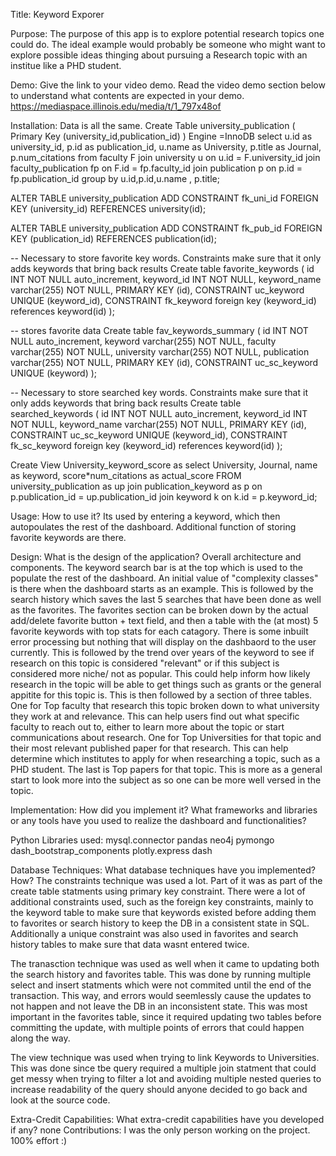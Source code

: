 Title: Keyword Exporer

Purpose: The purpose of this app is to explore potential research topics one could do. The ideal example would probably be someone who might want to explore possible ideas thinging about pursuing a Research topic with an institue like a PHD student.

Demo: Give the link to your video demo. Read the video demo section below to understand what contents are expected in your demo.
https://mediaspace.illinois.edu/media/t/1_797x48of

Installation: Data is all the same. 
Create Table university_publication ( 
	Primary Key (university_id,publication_id)
    )
Engine =InnoDB 
select  u.id as university_id, p.id as publication_id, u.name as University, p.title as Journal, p.num_citations
from faculty F
    join university u
		on u.id = F.university_id
	join faculty_publication fp
		on F.id = fp.faculty_id
	join publication p
		on p.id = fp.publication_id
group by  u.id,p.id,u.name , p.title;

ALTER TABLE university_publication
ADD CONSTRAINT fk_uni_id FOREIGN KEY (university_id) REFERENCES university(id);

ALTER TABLE university_publication
ADD CONSTRAINT fk_pub_id FOREIGN KEY (publication_id) REFERENCES publication(id);

-- Necessary to store favorite key words. Constraints make sure that it only adds keywords that bring back results
Create table favorite_keywords (
id INT NOT NULL auto_increment,
keyword_id INT NOT NULL,
keyword_name varchar(255) NOT NULL,
PRIMARY KEY (id),
CONSTRAINT uc_keyword UNIQUE (keyword_id),
CONSTRAINT fk_keyword foreign key (keyword_id) references keyword(id)
);

-- stores favorite data
Create table fav_keywords_summary (
id INT NOT NULL auto_increment,
keyword varchar(255) NOT NULL,
faculty varchar(255) NOT NULL,
university varchar(255) NOT NULL,
publication varchar(255) NOT NULL,
PRIMARY KEY (id),
CONSTRAINT uc_sc_keyword UNIQUE (keyword)
);

-- Necessary to store searched key words. Constraints make sure that it only adds keywords that bring back results
Create table searched_keywords (
id INT NOT NULL auto_increment,
keyword_id INT NOT NULL,
keyword_name varchar(255) NOT NULL,
PRIMARY KEY (id),
CONSTRAINT uc_sc_keyword UNIQUE (keyword_id),
CONSTRAINT fk_sc_keyword foreign key (keyword_id) references keyword(id)
);

Create View University_keyword_score as
select University, Journal, name as keyword, score*num_citations  as actual_score
FROM university_publication as up
 join publication_keyword as p 
	on p.publication_id = up.publication_id
join keyword k
	on k.id = p.keyword_id;


Usage: How to use it? 
Its used by entering a keyword, which then autopoulates the rest of the dashboard. Additional function of storing favorite keywords are there.

Design: What is the design of the application? Overall architecture and components. 
The keyword search bar is at the top which is used to the populate the rest of the dashboard. An initial value of "complexity classes" is there when the dashboard starts as an example. This is followed by the search history which saves the last 5 searches that have been done as well as the favorites. 
The favorites section can be broken down by the actual add/delete favorite button + text field, and then a table with the (at most) 5 favorite keywords with top stats for each catagory. There is some inbuilt error processing but nothing that will display on the dashbaord to the user currently. 
This is followed by the trend over years of the keyword to see if research on this topic is considered "relevant" or if this subject is considered more niche/ not as popular. This could help inform how likely research in the topic will be able to get things such as grants or the general appitite for this topic is.
This is then followed by a section of three tables. 
One for Top faculty that research this topic broken down to what university they work at and relevance. This can help users find out what specific faculty to reach out to, either to learn more about the topic or start communications about research.
One for Top Universities for that topic and their most relevant published paper for that research. This can help determine which institutes to apply for when researching a topic, such as a PHD student.
The last is Top papers for that topic. This is more as a general start to look more into the subject as so one can be more well versed in the topic.

Implementation: How did you implement it? What frameworks and libraries or any tools have you used to realize the dashboard and functionalities? 

Python Libraries used:
mysql.connector
pandas
neo4j
pymongo
dash_bootstrap_components
plotly.express
dash

Database Techniques: What database techniques have you implemented? How? 
The constraints technique was used a lot. Part of it was as part of the create table statments using primary key constraint. There were a lot of additional constraints used, such as the foreign key constraints, mainly to the keyword table to make sure that keywords existed before adding them to favorites or search history to keep the DB in a consistent state in SQL. Additionally a unique constraint was also used in favorites and search history tables to make sure that data wasnt entered twice.

The tranasction technique was used as well when it came to updating both the search history and favorites table. This was done by running multiple select and insert statments which were not commited until the end of the transaction. This way, and errors would seemlessly cause the updates to not happen and not leave the DB in an inconsistent state. This was most important in the favorites table, since it required updating two tables before committing the update, with multiple points of errors that could happen along the way.

The view technique was used when trying to link Keywords to Universities. This was done since tbe query required a multiple join statment that could get messy when trying to filter a lot and avoiding multiple nested queries to increase readability of the query should anyone decided to go back and look at the source code.

Extra-Credit Capabilities: What extra-credit capabilities have you developed if any? 
none
Contributions: I was the only person working on the project. 100% effort :)
